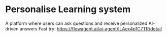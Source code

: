 # Personalise Learning system
A platform where users can ask questions and receive personalized AI-driven answers
Fast try: https://flowagent.ai/ai-agent/ILAex4p1C7TR/detail
